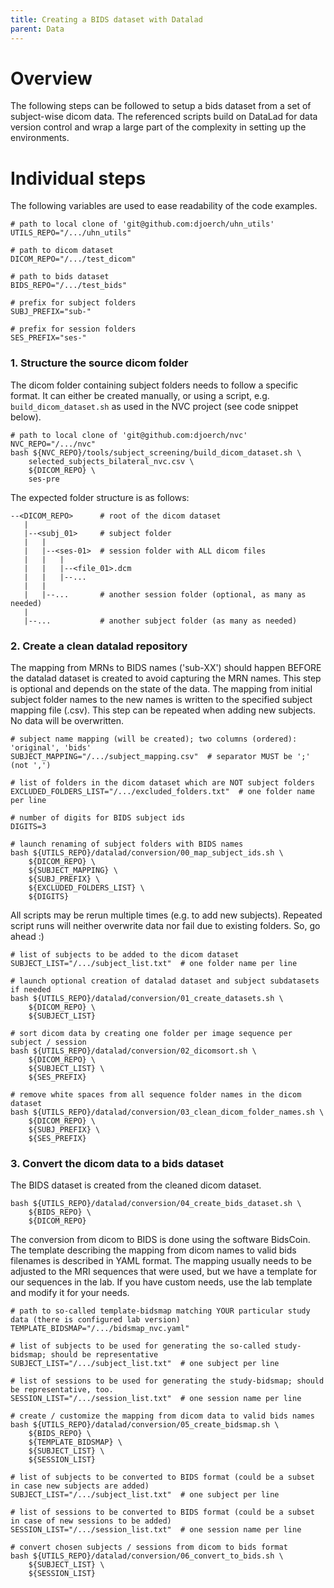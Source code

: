 ```yaml
---
title: Creating a BIDS dataset with Datalad
parent: Data
---
```



# Overview

The following steps can be followed to setup a bids dataset
from a set of subject-wise dicom data. The referenced scripts
build on DataLad for data version control and wrap a large
part of the complexity in setting up the environments.


# Individual steps

The following variables are used to ease readability of the code examples.

```
# path to local clone of 'git@github.com:djoerch/uhn_utils'
UTILS_REPO="/.../uhn_utils"

# path to dicom dataset
DICOM_REPO="/.../test_dicom"

# path to bids dataset
BIDS_REPO="/.../test_bids"

# prefix for subject folders
SUBJ_PREFIX="sub-"

# prefix for session folders
SES_PREFIX="ses-"
```


### 1. Structure the source dicom folder

The dicom folder containing subject folders needs to follow a specific format.
It can either be created manually, or using a script, e.g. `build_dicom_dataset.sh`
as used in the NVC project (see code snippet below).

```
# path to local clone of 'git@github.com:djoerch/nvc'
NVC_REPO="/.../nvc"
bash ${NVC_REPO}/tools/subject_screening/build_dicom_dataset.sh \
    selected_subjects_bilateral_nvc.csv \
    ${DICOM_REPO} \
    ses-pre
```

The expected folder structure is as follows:

```
--<DICOM_REPO>      # root of the dicom dataset
   |
   |--<subj_01>     # subject folder
   |   |
   |   |--<ses-01>  # session folder with ALL dicom files
   |   |   |
   |   |   |--<file_01>.dcm
   |   |   |--...
   |   |
   |   |--...       # another session folder (optional, as many as needed)
   |
   |--...           # another subject folder (as many as needed)
```


### 2. Create a clean datalad repository

The mapping from MRNs to BIDS names ('sub-XX') should happen BEFORE
the datalad dataset is created to avoid capturing the MRN names. This
step is optional and depends on the state of the data. The mapping
from initial subject folder names to the new names is written to the
specified subject mapping file (.csv). This step can be repeated when
adding new subjects. No data will be overwritten.

```
# subject name mapping (will be created); two columns (ordered): 'original', 'bids'
SUBJECT_MAPPING="/.../subject_mapping.csv"  # separator MUST be ';' (not ',')

# list of folders in the dicom dataset which are NOT subject folders
EXCLUDED_FOLDERS_LIST="/.../excluded_folders.txt"  # one folder name per line

# number of digits for BIDS subject ids
DIGITS=3

# launch renaming of subject folders with BIDS names
bash ${UTILS_REPO}/datalad/conversion/00_map_subject_ids.sh \
    ${DICOM_REPO} \
    ${SUBJECT_MAPPING} \
    ${SUBJ_PREFIX} \
    ${EXCLUDED_FOLDERS_LIST} \
    ${DIGITS}
```

All scripts may be rerun multiple times (e.g. to add new subjects).
Repeated script runs will neither overwrite data nor fail due to existing
folders. So, go ahead :)

```
# list of subjects to be added to the dicom dataset
SUBJECT_LIST="/.../subject_list.txt"  # one folder name per line

# launch optional creation of datalad dataset and subject subdatasets if needed
bash ${UTILS_REPO}/datalad/conversion/01_create_datasets.sh \
    ${DICOM_REPO} \
    ${SUBJECT_LIST}
```

```
# sort dicom data by creating one folder per image sequence per subject / session
bash ${UTILS_REPO}/datalad/conversion/02_dicomsort.sh \
    ${DICOM_REPO} \
    ${SUBJECT_LIST} \
    ${SES_PREFIX}
```

```
# remove white spaces from all sequence folder names in the dicom dataset
bash ${UTILS_REPO}/datalad/conversion/03_clean_dicom_folder_names.sh \
    ${DICOM_REPO} \
    ${SUBJ_PREFIX} \
    ${SES_PREFIX}
```


### 3. Convert the dicom data to a bids dataset

The BIDS dataset is created from the cleaned dicom dataset.

```
bash ${UTILS_REPO}/datalad/conversion/04_create_bids_dataset.sh \
    ${BIDS_REPO} \
    ${DICOM_REPO}
```

The conversion from dicom to BIDS is done using the software BidsCoin.
The template describing the mapping from dicom names to valid bids filenames
is described in YAML format. The mapping usually needs to be adjusted to the
MRI sequences that were used, but we have a template for our sequences in the lab.
If you have custom needs, use the lab template and modify it for your needs.

```
# path to so-called template-bidsmap matching YOUR particular study data (there is configured lab version)
TEMPLATE_BIDSMAP="/.../bidsmap_nvc.yaml"

# list of subjects to be used for generating the so-called study-bidsmap; should be representative
SUBJECT_LIST="/.../subject_list.txt"  # one subject per line

# list of sessions to be used for generating the study-bidsmap; should be representative, too.
SESSION_LIST="/.../session_list.txt"  # one session name per line

# create / customize the mapping from dicom data to valid bids names
bash ${UTILS_REPO}/datalad/conversion/05_create_bidsmap.sh \
    ${BIDS_REPO} \
    ${TEMPLATE_BIDSMAP} \
    ${SUBJECT_LIST} \
    ${SESSION_LIST}
```

```
# list of subjects to be converted to BIDS format (could be a subset in case new subjects are added)
SUBJECT_LIST="/.../subject_list.txt"  # one subject per line

# list of sessions to be converted to BIDS format (could be a subset in case of new sessions to be added)
SESSION_LIST="/.../session_list.txt"  # one session name per line

# convert chosen subjects / sessions from dicom to bids format
bash ${UTILS_REPO}/datalad/conversion/06_convert_to_bids.sh \
    ${SUBJECT_LIST} \
    ${SESSION_LIST}
```
